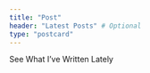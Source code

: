 ```yaml
---
title: "Post"
header: "Latest Posts" # Optional
type: "postcard"
---
```

See What I’ve Written Lately
